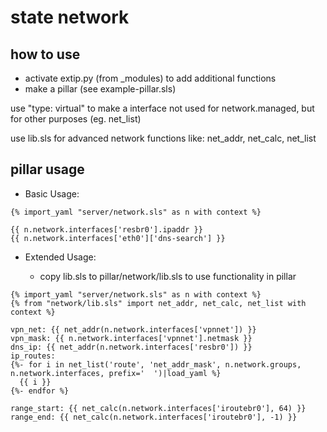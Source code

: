 # state network

## how to use

* activate extip.py (from _modules) to add additional functions
* make a pillar (see example-pillar.sls)

use "type: virtual" to make a interface not used for network.managed, but for other purposes (eg. net_list)

use lib.sls for advanced network functions like: net_addr, net_calc, net_list 

## pillar usage

* Basic Usage:
```
{% import_yaml "server/network.sls" as n with context %}

{{ n.network.interfaces['resbr0'].ipaddr }}
{{ n.network.interfaces['eth0']['dns-search'] }}
```

* Extended Usage:

  * copy lib.sls to pillar/network/lib.sls to use functionality in pillar
```
{% import_yaml "server/network.sls" as n with context %}
{% from "network/lib.sls" import net_addr, net_calc, net_list with context %}

vpn_net: {{ net_addr(n.network.interfaces['vpnnet']) }}
vpn_mask: {{ n.network.interfaces['vpnnet'].netmask }}
dns_ip: {{ net_addr(n.network.interfaces['resbr0']) }}
ip_routes:
{%- for i in net_list('route', 'net_addr_mask', n.network.groups, n.network.interfaces, prefix='  ')|load_yaml %}
  {{ i }}
{%- endfor %}

range_start: {{ net_calc(n.network.interfaces['iroutebr0'], 64) }}
range_end: {{ net_calc(n.network.interfaces['iroutebr0'], -1) }}

```
